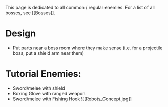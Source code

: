 This page is dedicated to all common / regular enemies. For a list of all bosses, see [[Bosses]].

# Design
- Put parts near a boss room where they make sense (i.e. for a projectile boss, put a shield arm near them)
# Tutorial Enemies:
- Sword/melee with shield
- Boxing Glove with ranged weapon
- Sword/melee with Fishing Hook
![[Robots_Concept.jpg]]